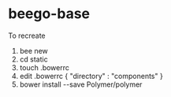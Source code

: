 beego-base
==========

To recreate

1. bee new
2. cd static
3. touch .bowerrc
4. edit .bowerrc
    {
  "directory" : "components"
}
5. bower install --save Polymer/polymer
